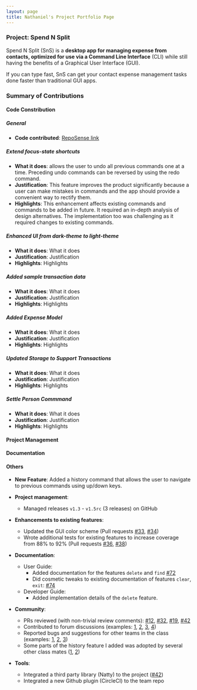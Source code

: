 ```yaml
---
layout: page
title: Nathaniel's Project Portfolio Page
---
```


### Project: Spend N Split

Spend N Split (SnS) is a **desktop app for managing expense from contacts, optimized for use via a Command Line Interface** (CLI) while still having the benefits of a Graphical User Interface (GUI).

If you can type fast, SnS can get your contact expense management tasks done faster than traditional GUI apps.

### Summary of Contributions

#### Code Constribution

##### General
* **Code contributed**: [RepoSense link](https://nus-cs2103-ay2324s1.github.io/tp-dashboard/?search=nathanielcalimag&)

##### Extend focus-state shortcuts
- **What it does**: allows the user to undo all previous commands one at a time. Preceding undo commands can be reversed by using the redo command.
- **Justification**: This feature improves the product significantly because a user can make mistakes in commands and the app should provide a convenient way to rectify them.
- **Highlights**: This enhancement affects existing commands and commands to be added in future. It required an in-depth analysis of design alternatives. The implementation too was challenging as it required changes to existing commands.

##### Enhanced UI from dark-theme to light-theme
- **What it does**: What it does
- **Justification**: Justification
- **Highlights**: Highlights

##### Added sample transaction data
- **What it does**: What it does
- **Justification**: Justification
- **Highlights**: Highlights

##### Added Expense Model
- **What it does**: What it does
- **Justification**: Justification
- **Highlights**: Highlights

##### Updated Storage to Support Transactions
- **What it does**: What it does
- **Justification**: Justification
- **Highlights**: Highlights

##### Settle Person Commmand
- **What it does**: What it does
- **Justification**: Justification
- **Highlights**: Highlights


#### Project Management


#### Documentation


#### Others

* **New Feature**: Added a history command that allows the user to navigate to previous commands using up/down keys.

* **Project management**:
    * Managed releases `v1.3` - `v1.5rc` (3 releases) on GitHub

* **Enhancements to existing features**:
    * Updated the GUI color scheme (Pull requests [\#33](), [\#34]())
    * Wrote additional tests for existing features to increase coverage from 88% to 92% (Pull requests [\#36](), [\#38]())

* **Documentation**:
    * User Guide:
        * Added documentation for the features `delete` and `find` [\#72]()
        * Did cosmetic tweaks to existing documentation of features `clear`, `exit`: [\#74]()
    * Developer Guide:
        * Added implementation details of the `delete` feature.

* **Community**:
    * PRs reviewed (with non-trivial review comments): [\#12](), [\#32](), [\#19](), [\#42]()
    * Contributed to forum discussions (examples: [1](), [2](), [3](), [4]())
    * Reported bugs and suggestions for other teams in the class (examples: [1](), [2](), [3]())
    * Some parts of the history feature I added was adopted by several other class mates ([1](), [2]())

* **Tools**:
    * Integrated a third party library (Natty) to the project ([\#42]())
    * Integrated a new Github plugin (CircleCI) to the team repo
